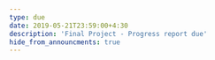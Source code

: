 ```yaml
---
type: due
date: 2019-05-21T23:59:00+4:30
description: 'Final Project - Progress report due'
hide_from_announcments: true
---
```

